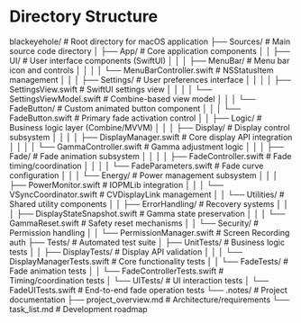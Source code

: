 # Directory Structure

blackeyehole/                # Root directory for macOS application
├── Sources/                 # Main source code directory
│   ├── App/                 # Core application components
│   │   ├── UI/              # User interface components (SwiftUI)
│   │   │   ├── MenuBar/     # Menu bar icon and controls
│   │   │   │   └── MenuBarController.swift # NSStatusItem management
│   │   │   ├── Settings/    # User preferences interface
│   │   │   │   ├── SettingsView.swift # SwiftUI settings view
│   │   │   │   └── SettingsViewModel.swift # Combine-based view model
│   │   │   └── FadeButton/  # Custom animated button component
│   │   │       └── FadeButton.swift # Primary fade activation control
│   │   ├── Logic/           # Business logic layer (Combine/MVVM)
│   │   │   ├── Display/     # Display control subsystem
│   │   │   │   ├── DisplayManager.swift # Core display API integration
│   │   │   │   └── GammaController.swift # Gamma adjustment logic
│   │   │   ├── Fade/        # Fade animation subsystem
│   │   │   │   ├── FadeController.swift # Fade timing/coordination
│   │   │   │   └── FadeParameters.swift # Fade curve configuration
│   │   │   └── Energy/      # Power management subsystem
│   │   │       ├── PowerMonitor.swift # IOPMLib integration
│   │   │       └── VSyncCoordinator.swift # CVDisplayLink management
│   │   └── Utilities/       # Shared utility components
│   │       ├── ErrorHandling/ # Recovery systems
│   │       │   ├── DisplayStateSnapshot.swift # Gamma state preservation
│   │       │   └── GammaReset.swift # Safety reset mechanisms
│   │       └── Security/    # Permission handling
│   │           └── PermissionManager.swift # Screen Recording auth
├── Tests/                   # Automated test suite
│   ├── UnitTests/           # Business logic tests
│   │   ├── DisplayTests/    # Display API validation
│   │   │   └── DisplayManagerTests.swift # Core functionality tests
│   │   └── FadeTests/       # Fade animation tests
│   │       └── FadeControllerTests.swift # Timing/coordination tests
│   └── UITests/             # UI interaction tests
│       └── FadeUITests.swift # End-to-end fade operation tests
└── .notes/                  # Project documentation
    ├── project_overview.md  # Architecture/requirements
    └── task_list.md         # Development roadmap

